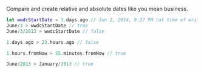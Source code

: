 Compare and create relative and absolute dates like you mean business.

```swift
let wwdcStartDate = 1.days.ago // Jun 2, 2014, 9:27 PM (at time of writing)
June/3 > wwdcStartDate // true
June/3/2013 > wwdcStartDate // false

1.days.ago > 23.hours.ago // false

1.hours.fromNow > 55.minutes.fromNow // true

June/2013 > January/2013 // true
```
